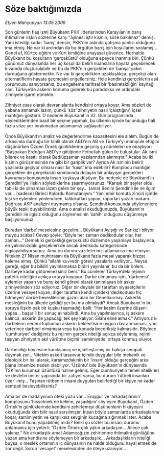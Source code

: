 # Söze baktığımızda

*Etyen Mahçupyan 13.05.2009*

<div class="taraf_structure_2col_1zq">
<div class="margen_n">



 <p>Son günlerin flaş ismi Büyükanıt PKK liderlerinden Karayılan’ın barış ihtimaline ilişkin sözlerine karşı “âyinesi iştir kişinin, söze bakılmaz” demiş. Yani istediği kadar ‘barış’ densin, PKK’nın aslında çatışma yanlısı olduğunu ima etmiş. Ne var ki ardından da bu örgütün barış için koşullarını sıralamış... Genel af, Kürtçe eğitim ve Kürt kimliğine anayasal güvence. Herhalde Büyükanıt bu koşulların ‘gerçeküstü’ olduğuna epeyce inanmış biri. Çünkü günümüz dünyasında her üç koşul da belirli nüanslarla hayata geçebilecek kıvamda oluşturulabilir ve bu da PKK’nın gerçekten de ‘barışa’ yakın durduğunu göstermekte. Ne var ki gerçeklikten uzaklaştıkça, gerçekçi olan alternatiflerin hayata geçmesini engellersiniz. Hele kendinizi gerçeklerin asıl yorumcusu sanıyorsanız, bu engelleme tarihsel bir ‘basiretsizliğin’ kaynağı olur. Türkiye’de askerin konumu giderek bu paradoksa ve ardındaki zihniyete işaret etmekte. <br/><br/>Zihniyet esas olarak davranışlarda kendisini ortaya koyar. Ama sözleri de yabana atmamak lazım, çünkü ‘söz’ zihniyetin nasıl ‘çalıştığını’, içsel mantığını gösterir. O nedenle Büyükanıt’ın 32. Gün programında söylediklerinden basit bir seçme yapmak, bu ülkenin içinde bulunduğu hali fazla söze yer bırakmadan anlamamızı sağlayabiliyor. <br/><br/>Önce Büyükanıt’ın analiz ve değerlendirme kapasitesini ele alalım. Bugün de arkasında durduğu bir tahlil olarak ABD’nin AB ve Türkiye’yi manipüle ettiğini düşünürken Özden Örnek günlüklerine geçmiş şu cümleleri de onaylıyor: “Başbakan Erdoğan ABD’ye gittiğinde Fethullah gülen ile buluştular. Ak ismi bilerek ve kasıtlı olarak Bediüzzaman yazılarından alınmıştır.” Acaba bu iki kişinin görüşmesinde ne gibi bir gariplik var? Ayrıca Ak isminin belirli yazılarda geçiyor olması nasıl bir ‘kasıt’ ima edebilir? Komplocu mantığın gerçekten de gerçeküstü sınırlarında dolaşan bir anlayışın gerçekleri kavraması konusunda insan kuşkuya düşüyor. Bu nedenle de Büyükanıt’ın Şemdinli’ye ilişkin söylediklerine şaşırmıyorsunuz: “Karışık bir şeyler oldu tabii ki de olmaması lazım gelen bir şey... (ama) Benim Şemdinli ile ne ilgim var... (sadece) Birinci Kolordu Komutanıyım.” Yani emir komuta zinciri içinde kişi ve eylemleri yönlendiren, tahkikatları yapan, raporları yazan makam... Doğrusu AKP analizini duymamış olsanız, Şemdinli konusunda söylenenlere büyük tepki duyabilirsiniz. Ama o analizi okuduğunuzda, Büyükanıt’ın Şemdinli ile ilgisiz olduğunu söylemesinin ‘sahih’ olduğunu düşünmeye başlıyorsunuz. <br/><br/>Buradan ‘darbe’ meselesine geçelim... Büyükanıt Ayışığı ve Sarıkız’ı biliyor muydu acaba? Cevap şöyle: “Böyle her zaman dedikodular olur, her zaman...” Demek ki gerçekliği gerçeküstü düzlemde yaşamaya başlayınca, en yakınınızdaki gerçekleri de ancak dedikodu kategorisinde algılayabiliyorsunuz. Ama bu durum vazifelerinizi atlamanızı ima etmiyor. Nitekim 27 Nisan muhtırasını da Büyükanıt fazla mesai yaparak bizzat kaleme almış. Çünkü “silahlı kuvvetin görevi yasalarla veriliyor... Neyse gereği, eğer bu bildiri yayınlamaksa bildiri yayınlanır, bu da bir önlem. Darbeye kadar götüremezsiniz beni.” Bu cümleler Türkiye’deki rejimin patetik niteliğini açıkça ortaya koyuyor. Darbe olmaması için, ‘darbemsi’ eylemler yapan ve bunu kendi görevi olarak tanımlayan bir asker zihniyetinden söz ediyoruz. Diğer bir deyişle bir taraftan siyasetçilerin üzerine vesayet koyan, diğer taraftan kendi içindeki ‘dedikodusu hiç bitmeyen’ darbe heveslilerinin gazını alan bir Genelkurmay. Askerlik mesleğinin bu ülkede geldiği yer bu mu olmalıydı? Ancak Büyükanıt’ın bu soruya ilişkin pek bir kuşku taşımadığı belli: “Her kesim üzerine düşeni yapsa... başarılı bir sonuç alınabilirdi. Ama bu yapılmayınca, iş askere kalınca, askerin de yapacağı tek şey kalıyor: Silahı eline almak.” Anlıyoruz ki darbelerin nedeni toplumun askerin beklentisine uygun davranmaması, yani yeterince darbeci olmaması veya bu konuda beceriksiz kalmasıdır. Böylece ‘cumhuriyet’ dediğimiz bu rejimin gerçek niteliği açıkça söylenmiş, rejimi taşıyan zihniyetin akıl yürütme biçimi ‘samimiyetle’ ortaya konmuş oluyor. <br/><br/>Darbeciliği böylesine kanıksamış ve içselleştirmiş bir bakışa sempati duymak zor... Nitekim askerî tasavvur içinde duygular bile mekanik ve ideolojik bir hal alarak, karşımızdakinin bir ‘insan’ olduğu gerçeğini arka plana itmemize neden olabiliyor. ‘Üzüntü’ bile Büyükanıt’ın dünyasında TSK’nın kurumsal üzüntüsü haline gelmiş. Eğer cumhuriyetin temel nitelikleri ve devletin üniter yapısında bir zafiyet varsa, bu durum ‘rütbeli insanları üzer’ imiş... Taşınan rütbenin insani duyguları belirlediği bir kişiye ne kadar sempati besleyebilirsiniz? <br/><br/>Ama bir de madalyonun öteki yüzü var... Eruygur ve ‘arkadaşlarının’ komplosunu ‘hissetmek ne kelime, yaşadığını’ söyleyen Büyükanıt, Özden Örnek’in günlüklerinde kendisini zehirlemeyi düşünenlerin hikâyesini okuduğunda kim bilir nasıl sarsılmıştır. İnsan böyle zamanlarda arkadaşlarına koşar, samimiyetin ve karşılıksız sevginin kucağına sığınmak ister. Acaba Büyükanıt bunu yapabilmiş midir? Belki şu sözler bu insani durumu anlamamız için yeterli: “Özden Örnek çok yakın arkadaşım... Ailece çok yakınız.” Ne arkadaşlık ama! Adamcağızın zehirlenme ihtimalini günlüğüne yazan ama kendisine söylemeyen bir arkadaşlık... Arkadaşlıkların niteliği buysa, o meslek ortamının iç dünyasının ne halde olduğunu hayal etmek de zor değil. Sorun ‘vesayet’ meselesinden de öteye uzanıyor...</p>

<br/>


<div id="taraf_not">
</div>

</div>


</div>

